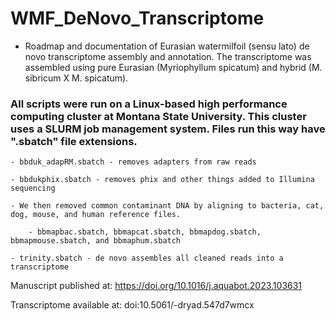 # WMF_DeNovo_Transcriptome

- Roadmap and documentation of Eurasian watermilfoil (sensu lato) de novo transcriptome assembly and annotation. The transcriptome was assembled using pure Eurasian (Myriophyllum spicatum) and hybrid (M. sibricum X  M. spicatum).

### All scripts were run on a Linux-based high performance computing cluster at Montana State University. This cluster uses a SLURM job management system. Files run this way have ".sbatch" file extensions. 

	- bbduk_adapRM.sbatch - removes adapters from raw reads 

	- bbdukphix.sbatch - removes phix and other things added to Illumina sequencing 

	- We then removed common contaminant DNA by aligning to bacteria, cat, dog, mouse, and human reference files.

		- bbmapbac.sbatch, bbmapcat.sbatch, bbmapdog.sbatch, bbmapmouse.sbatch, and bbmaphum.sbatch

	- trinity.sbatch - de novo assembles all cleaned reads into a transcriptome 


Manuscript published at: https://doi.org/10.1016/j.aquabot.2023.103631 

Transcriptome available at: doi:10.5061/-dryad.547d7wmcx


